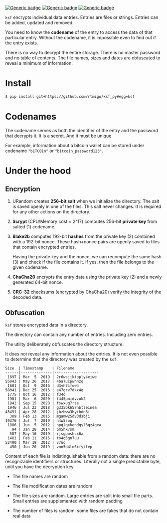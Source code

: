 [![Generic badge](https://img.shields.io/badge/Status-Experimental-red.svg)](#)
[![Generic badge](https://img.shields.io/badge/Python-3.7+-blue.svg)](#)
[![Generic badge](https://img.shields.io/badge/OS-Linux%20|%20macOS%20|%20Windows-blue.svg)](#)

`ksf` encrypts individual data entries. Entries are files or strings. Entries
can be added, updated and removed.

You need to know the **codename** of the entry to access the data of that
particular entry. Without the codename, it is impossible even to find out if the
entry exists.

There is no way to decrypt the entire storage. There is no master password and
no table of contents. The file names, sizes and dates are obfuscated to reveal a
minimum of information.

# Install

``` bash
$ pip install git+https://github.com/rtmigo/ksf_py#egg=ksf
```

# Codenames

The codename serves as both the identifier of the entry and the password that
decrypts it. It is a secret. And it must be unique.

For example, information about a bitcoin wallet can be stored under codename
`"b1TC01n"` or `"bitcoin_password123"`.

# Under the hood

## Encryption

1) URandom creates **256-bit salt** when we initialize the directory. The salt
   is saved openly in one of the files. This salt never changes. It is required
   for any other actions on the directory.

2) **Scrypt** (CPU/Memory cost = 2^17) computes 256-bit **private key** from
   salted (1) codename.

3) **Blake2b** computes 192-bit **hashes** from the private key (2) combined
   with a 192-bit nonce. These hash+nonce pairs are openly saved to files that
   contain encrypted entries.

   Having the private key and the nonce, we can recompute the same hash (3) and
   check if the file contains it. If yes, then the file belongs to the given
   codename.

4) **ChaCha20** encrypts the entry data using the private key (2) and a newly
   generated 64-bit nonce.

5) **CRC-32** checksums (encrypted by ChaCha20) verify the integrity of the
   decoded data.

## Obfuscation

`ksf` stores encrypted data in a directory.

The directory can contain any number of entries. Including zero entries.

The utility deliberately obfuscates the directory structure.

It does not reveal any information about the entries. It is not even possible to
determine that the directory was created by the `ksf`.

```
Size  | Timestamp    | Filename
------|--------------|--------------------
 1897 | Mar  5  2019 | 2r6wsjiktoply4eiwe
55043 | May 26  2017 | 4ba7ucpwnnzq
 1681 | Oct  9  2016 | d3vh7ifow4
58041 | Dec 25  2016 | e47grv7dkx4q
 1775 | Oct 16  2012 | f34q
 1901 | Mar  6  2020 | f445pmidvzok2
 1842 | Sep 15  2020 | fswxug7rse
 1946 | Jul 23  2018 | g335bk657nbtleinea
45491 | Apr 28  2012 | jbzbww3hyihdn3i
  389 | Feb 13  2015 | mgamw25dv3dsbji
19376 | Jul  7  2019 | n4w5soq
 1886 | Jun  5  2012 | npqlqxkendgyl3qz4gea
   94 | Jan 28  2014 | pm5hk7sm
  587 | May 16  2019 | rjsgposhcx6a
 1481 | Feb 11  2016 | to4q5gn7uu
52400 | Mar 18  2012 | v7uq
  450 | Jun 20  2019 | von5d4lo6xfytfep
```

Content of each file is indistinguishable from a random data: there are no
recognizable identifiers or structures. Literally not a single predictable byte,
until you have the decryption key.

- The file names are random

- The file modification dates are random

- The file sizes are random. Large entries are split into small file parts.
  Small entries are supplemented with random padding

- The number of files is random: some files are fakes that do not contain real
  data


